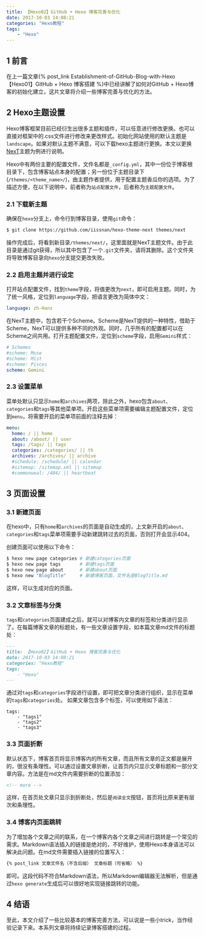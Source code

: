 ```yaml
---
title: 【Hexo02】GitHub + Hexo 博客完善与优化
date: 2017-10-03 14:08:21
categories: "Hexo教程"
tags: 
    - "Hexo"
---
```


## 1 前言
在上一篇文章{% post_link Establishment-of-GitHub-Blog-with-Hexo 【Hexo01】GitHub + Hexo 博客搭建 %}中已经讲解了如何对GitHub + Hexo博客的初始化建立，这片文章将介绍一些博客完善与优化的方法。

<!-- more -->


## 2 Hexo主题设置
Hexo博客框架目前已经衍生出很多主题和插件，可以任意进行修改更换。也可以直接对框架中的.css文件进行修改来更改样式。初始化网站使用的默认主题是`landscape`。如果对默认主题不满意，可以下载hexo主题进行更换。本文以更换[NexT](http://theme-next.iissnan.com/)主题为例进行说明。

Hexo中有两份主要的配置文件，文件名都是`_config.yml`，其中一份位于博客根目录下，包含博客站点本身的配置；另一份位于主题目录下(`/themes/<theme_name>/`)，由主题作者提供，用于配置主题香瓜你的选项。为了描述方便，在以下说明中，前者称为`站点配置文件`，后者称为`主题配置文件`。

### 2.1 下载新主题
确保在`hexo`分支上，命令行到博客目录，使用`git`命令：
```bash
$ git clone https://github.com/iissnan/hexo-theme-next themes/next
```
操作完成后，将看到新目录`/themes/next/`，这里面就是NexT主题文件。由于此目录是通过git获得，所以其中包含了一个`.git`文件夹，请将其删除。这个文件夹将导致博客目录向`hexo`分支提交更改失败。

### 2.2 启用主题并进行设定
打开站点配置文件，找到`theme`字段，将值更改为`next`，即可启用主题。同时，为了统一风格，定位到`language`字段，把语言更改为简体中文：
```yaml
language: zh-Hans
```

在NexT主题中，包含若干个Scheme。Scheme是NexT提供的一种特性，借助于Scheme，NexT可以提供多种不同的外观。同时，几乎所有的配置都可以在Scheme之间共用。打开主题配置文件，定位到`scheme`字段，启用`Gemini`样式：
```yaml
# Schemes
#scheme: Muse
#scheme: Mist
#scheme: Pisces
scheme: Gemini
```

### 2.3 设置菜单
菜单处默认只显示`home`和`archives`两项，除此之外，hexo包含`about`、`categories`和`tags`等其他菜单项。开启这些菜单项需要编辑主题配置文件，定位到`menu`，将需要开启的菜单项前面的注释去掉：
```yaml
menu:
  home: / || home
  about: /about/ || user
  tags: /tags/ || tags
  categories: /categories/ || th
  archives: /archives/ || archive
  #schedule: /schedule/ || calendar
  #sitemap: /sitemap.xml || sitemap
  #commonweal: /404/ || heartbeat
```

## 3 页面设置
### 3.1 新建页面
在hexo中，只有`home`和`archives`的页面是自动生成的，上文新开启的`about`、`categories`和`tags`菜单项需要手动新建跳转过去的页面，否则打开会显示404。

创建页面可以使用以下命令：
```bash
$ hexo new page categories # 新建categories页面
$ hexo new page tags       # 新建tags页面
$ hexo new page about      # 新建about页面
$ hexo new "BlogTitle"     # 新建博客页面，文件名是BlogTitle.md
```
这样，可以生成对应的页面。

### 3.2 文章标签与分类
`tags`和`categories`页面建成之后，就可以对博客内文章的标签和分类进行显示了。在每篇博客文章的标题处，有一些文章设置字段，如本篇文章md文件的标题处：
```Markdown
---
title: 【Hexo02】GitHub + Hexo 博客完善与优化
date: 2017-10-03 14:08:21
categories: "Hexo教程"
tags: 
    - "Hexo"
---
```
通过对`tags`和`categories`字段进行设置，即可把文章分类进行组织，显示在菜单的`tags`和`categories`处。
如果文章包含多个标签，可以使用如下语法：
```
tags:
    - "tags1"
    - "tags2"
    - "tags3"
```

### 3.3 页面折断
默认状态下，博客首页将显示博客内的所有文章，而且所有文章的正文都是展开的，很没有条理性。可以通过设置文章折断，让首页内只显示文章标题和一部分文章内容。方法是在md文件内需要折断的位置添加：
```html
<!-- more -->
```
这样，在首页处文章只显示到折断处，然后是`阅读全文`按钮，首页将比原来更有层次和条理性。

### 3.4 博客内页面跳转
为了增加各个文章之间的联系，在一个博客内各个文章之间进行跳转是一个常见的需求。Markdown语法插入的链接是绝对的，不好维护，使用Hexo本身语法可以解决此问题。在md文件需要插入链接的位置写入：
```Markdown
{% post_link 文章文件名（不含后缀） 文章标题（可省略） %}
```
即可。这段代码不符合Markdown语法，所以Markdown编辑器无法解析，但是通过`hexo generate`生成后可以很好地实现链接跳转的功能。

## 4 结语
至此，本文介绍了一些比较基本的博客完善方法，可以说是一些小trick，当作经验记录下来。本系列文章将持续记录博客搭建的过程。

